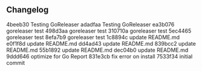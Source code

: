 ## Changelog

4beeb30 Testing GoReleaser
adadfaa Testing GoReleaser
ea3b076 goreleaser test
498d3aa goreleaser test
310710a goreleaser test
5ec4465 goreleaser test
8efa7b9 goreleaser test
1c8894c update README.md
e0f1f8d update README.md
dd4ad43 update README.md
839bcc2 update README.md
55b1892 update README.md
dec04b0 update README.md
9ddd646 optimize for Go Report
831e3cb fix error on install
7533f34 initial commit
